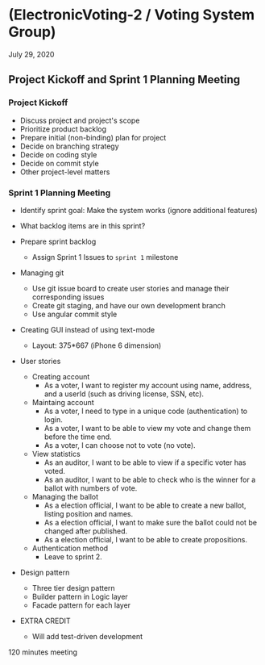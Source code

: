 #   (ElectronicVoting-2 / Voting System Group)

July 29, 2020

## Project Kickoff and Sprint 1 Planning Meeting

### Project Kickoff

-   Discuss project and project's scope
-   Prioritize product backlog
-   Prepare initial (non-binding) plan for project
-   Decide on branching strategy
-   Decide on coding style
-   Decide on commit style
-   Other project-level matters

### Sprint 1 Planning Meeting

-   Identify sprint goal: Make the system works (ignore additional features)
-   What backlog items are in this sprint?
-   Prepare sprint backlog
    -   Assign Sprint 1 Issues to `sprint 1` milestone

-   Managing git
    -   Use git issue board to create user stories and manage their corresponding issues
    -   Create git staging, and have our own development branch
    -   Use angular commit style

-   Creating GUI instead of using text-mode
    -   Layout: 375*667 (iPhone 6 dimension)

-   User stories
    -   Creating account
        -   As a voter, I want to register my account using name, address, and a userId (such as driving license, SSN, etc).
    -   Maintaing account
        -   As a voter, I need to type in a unique code (authentication) to login.
        -   As a voter, I want to be able to view my vote and change them before the time end.
        -   As a voter, I can choose not to vote (no vote).
    -   View statistics
        -   As an auditor, I want to be able to view if a specific voter has voted.
        -   As an auditor, I want to be able to check who is the winner for a ballot with numbers of vote.
    -   Managing the ballot
        -   As a election official, I want to be able to create a new ballot, listing position and names.
        -   As a election official, I want to make sure the ballot could not be changed after published.
        -   As a election official, I want to be able to create propositions.
    -   Authentication method
        -   Leave to sprint 2.

-   Design pattern
    -   Three tier design pattern
    -   Builder pattern in Logic layer
    -   Facade pattern for each layer

-   EXTRA CREDIT
    -   Will add test-driven development

120 minutes meeting









